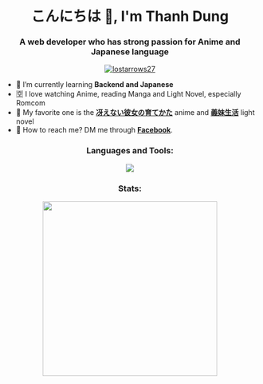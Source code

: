 <h1 align="center">こんにちは 🎴, I'm Thanh Dung</h1>
<h3 align="center">A web developer who has strong passion for Anime and Japanese language</h3>

<p align="center"> 
    <a href="https://github.com/ryo-ma/github-profile-trophy"><img src="https://github-profile-trophy.vercel.app/?username=lostarrows27&theme=darkhub&row=1&column=6" alt="lostarrows27"/> </a> 
</p>

- 📝 I’m currently learning **Backend and Japanese**
- 🈳 I love watching Anime, reading Manga and Light Novel, especially Romcom
- 🏫 My favorite one is the **[冴えない彼女の育てかた](https://myanimelist.net/anime/23277/Saenai_Heroine_no_Sodatekata)** anime and **[義妹生活](https://www.novelupdates.com/series/gimai-seikatsu/)** light novel
- 💌 How to reach me? DM me through **[Facebook](https://www.facebook.com/Romcomgasukidesu)**.

<h3 align="center">Languages and Tools:</h3>

<p align="center">
  <img src="https://skillicons.dev/icons?i=html,css,js,ts,react,nextjs,tailwind,sass,jquery,mysql,firebase,nodejs,express,postgres,supabase,vscode,postman,cpp,java,git,codepen,github,go,vercel&perline=8" />
</p>

<h3 align="center">Stats:</h3>

<p align="center">
    <img
        width = "350px"
        src="https://github-readme-stats.vercel.app/api/top-langs?username=lostarrows27&layout=compact&theme=tokyonight&count_private=true&hide_border=true"
    />
</p>
